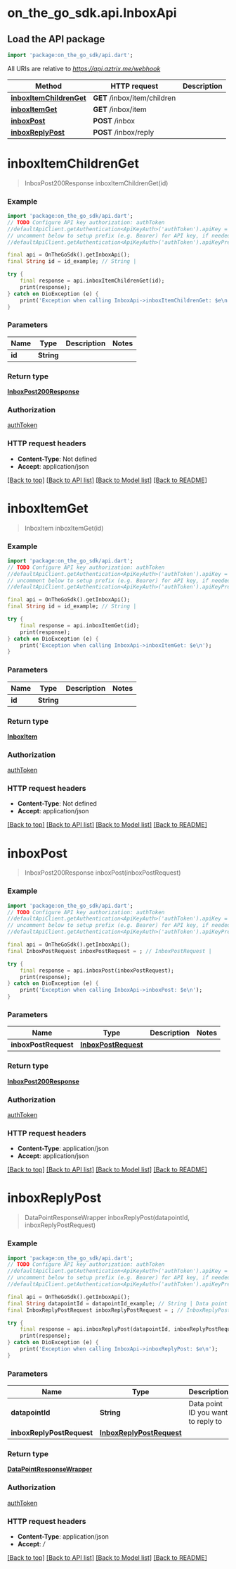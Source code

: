 # on_the_go_sdk.api.InboxApi

## Load the API package
```dart
import 'package:on_the_go_sdk/api.dart';
```

All URIs are relative to *https://api.aztrix.me/webhook*

Method | HTTP request | Description
------------- | ------------- | -------------
[**inboxItemChildrenGet**](InboxApi.md#inboxitemchildrenget) | **GET** /inbox/item/children | 
[**inboxItemGet**](InboxApi.md#inboxitemget) | **GET** /inbox/item | 
[**inboxPost**](InboxApi.md#inboxpost) | **POST** /inbox | 
[**inboxReplyPost**](InboxApi.md#inboxreplypost) | **POST** /inbox/reply | 


# **inboxItemChildrenGet**
> InboxPost200Response inboxItemChildrenGet(id)



### Example
```dart
import 'package:on_the_go_sdk/api.dart';
// TODO Configure API key authorization: authToken
//defaultApiClient.getAuthentication<ApiKeyAuth>('authToken').apiKey = 'YOUR_API_KEY';
// uncomment below to setup prefix (e.g. Bearer) for API key, if needed
//defaultApiClient.getAuthentication<ApiKeyAuth>('authToken').apiKeyPrefix = 'Bearer';

final api = OnTheGoSdk().getInboxApi();
final String id = id_example; // String | 

try {
    final response = api.inboxItemChildrenGet(id);
    print(response);
} catch on DioException (e) {
    print('Exception when calling InboxApi->inboxItemChildrenGet: $e\n');
}
```

### Parameters

Name | Type | Description  | Notes
------------- | ------------- | ------------- | -------------
 **id** | **String**|  | 

### Return type

[**InboxPost200Response**](InboxPost200Response.md)

### Authorization

[authToken](../README.md#authToken)

### HTTP request headers

 - **Content-Type**: Not defined
 - **Accept**: application/json

[[Back to top]](#) [[Back to API list]](../README.md#documentation-for-api-endpoints) [[Back to Model list]](../README.md#documentation-for-models) [[Back to README]](../README.md)

# **inboxItemGet**
> InboxItem inboxItemGet(id)



### Example
```dart
import 'package:on_the_go_sdk/api.dart';
// TODO Configure API key authorization: authToken
//defaultApiClient.getAuthentication<ApiKeyAuth>('authToken').apiKey = 'YOUR_API_KEY';
// uncomment below to setup prefix (e.g. Bearer) for API key, if needed
//defaultApiClient.getAuthentication<ApiKeyAuth>('authToken').apiKeyPrefix = 'Bearer';

final api = OnTheGoSdk().getInboxApi();
final String id = id_example; // String | 

try {
    final response = api.inboxItemGet(id);
    print(response);
} catch on DioException (e) {
    print('Exception when calling InboxApi->inboxItemGet: $e\n');
}
```

### Parameters

Name | Type | Description  | Notes
------------- | ------------- | ------------- | -------------
 **id** | **String**|  | 

### Return type

[**InboxItem**](InboxItem.md)

### Authorization

[authToken](../README.md#authToken)

### HTTP request headers

 - **Content-Type**: Not defined
 - **Accept**: application/json

[[Back to top]](#) [[Back to API list]](../README.md#documentation-for-api-endpoints) [[Back to Model list]](../README.md#documentation-for-models) [[Back to README]](../README.md)

# **inboxPost**
> InboxPost200Response inboxPost(inboxPostRequest)



### Example
```dart
import 'package:on_the_go_sdk/api.dart';
// TODO Configure API key authorization: authToken
//defaultApiClient.getAuthentication<ApiKeyAuth>('authToken').apiKey = 'YOUR_API_KEY';
// uncomment below to setup prefix (e.g. Bearer) for API key, if needed
//defaultApiClient.getAuthentication<ApiKeyAuth>('authToken').apiKeyPrefix = 'Bearer';

final api = OnTheGoSdk().getInboxApi();
final InboxPostRequest inboxPostRequest = ; // InboxPostRequest | 

try {
    final response = api.inboxPost(inboxPostRequest);
    print(response);
} catch on DioException (e) {
    print('Exception when calling InboxApi->inboxPost: $e\n');
}
```

### Parameters

Name | Type | Description  | Notes
------------- | ------------- | ------------- | -------------
 **inboxPostRequest** | [**InboxPostRequest**](InboxPostRequest.md)|  | 

### Return type

[**InboxPost200Response**](InboxPost200Response.md)

### Authorization

[authToken](../README.md#authToken)

### HTTP request headers

 - **Content-Type**: application/json
 - **Accept**: application/json

[[Back to top]](#) [[Back to API list]](../README.md#documentation-for-api-endpoints) [[Back to Model list]](../README.md#documentation-for-models) [[Back to README]](../README.md)

# **inboxReplyPost**
> DataPointResponseWrapper inboxReplyPost(datapointId, inboxReplyPostRequest)



### Example
```dart
import 'package:on_the_go_sdk/api.dart';
// TODO Configure API key authorization: authToken
//defaultApiClient.getAuthentication<ApiKeyAuth>('authToken').apiKey = 'YOUR_API_KEY';
// uncomment below to setup prefix (e.g. Bearer) for API key, if needed
//defaultApiClient.getAuthentication<ApiKeyAuth>('authToken').apiKeyPrefix = 'Bearer';

final api = OnTheGoSdk().getInboxApi();
final String datapointId = datapointId_example; // String | Data point ID you want to reply to
final InboxReplyPostRequest inboxReplyPostRequest = ; // InboxReplyPostRequest | 

try {
    final response = api.inboxReplyPost(datapointId, inboxReplyPostRequest);
    print(response);
} catch on DioException (e) {
    print('Exception when calling InboxApi->inboxReplyPost: $e\n');
}
```

### Parameters

Name | Type | Description  | Notes
------------- | ------------- | ------------- | -------------
 **datapointId** | **String**| Data point ID you want to reply to | 
 **inboxReplyPostRequest** | [**InboxReplyPostRequest**](InboxReplyPostRequest.md)|  | 

### Return type

[**DataPointResponseWrapper**](DataPointResponseWrapper.md)

### Authorization

[authToken](../README.md#authToken)

### HTTP request headers

 - **Content-Type**: application/json
 - **Accept**: */*

[[Back to top]](#) [[Back to API list]](../README.md#documentation-for-api-endpoints) [[Back to Model list]](../README.md#documentation-for-models) [[Back to README]](../README.md)

